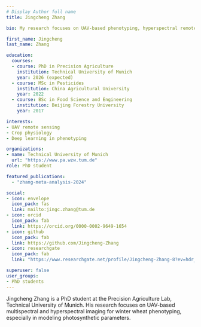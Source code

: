 ```yaml
---
# Display Author full name 
title: Jingcheng Zhang

bio: My research focuses on UAV-based phenotyping, hyperspectral remote sensing, and modeling of photosynthetic traits and yield in winter wheat.

first_name: Jingcheng
last_name: Zhang

education:
  courses:
  - course: PhD in Precision Agriculture
    institution: Technical University of Munich
    year: 2026 (expected)
  - course: MSc in Pesticides
    institution: China Agricultural University
    year: 2022
  - course: BSc in Food Science and Engineering
    institution: Beijing Forestry University
    year: 2017

interests:
- UAV remote sensing
- Crop physiology
- Deep learning in phenotyping

organizations:
- name: Technical University of Munich
  url: "https://www.pa.wzw.tum.de"
role: PhD student

featured_publications:
  - "zhang-meta-analysis-2024"

social:
- icon: envelope
  icon_pack: fas
  link: mailto:jingc.zhang@tum.de  
- icon: orcid
  icon_pack: fab
  link: https://orcid.org/0000-0002-9649-1654 
- icon: github
  icon_pack: fab
  link: https://github.com/Jingcheng-Zhang
- icon: researchgate
  icon_pack: fab
  link: "https://www.researchgate.net/profile/Jingcheng-Zhang-8?ev=hdr_xprf"

superuser: false
user_groups:
- PhD students
---
```

Jingcheng Zhang is a PhD student at the Precision Agriculture Lab, Technical University of Munich. His research focuses on UAV-based multispectral and hyperspectral imaging for winter wheat phenotyping, especially in modeling photosynthetic parameters.


